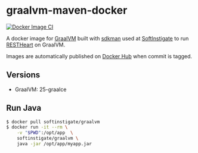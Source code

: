 # graalvm-maven-docker

[![Docker Image CI](https://github.com/SoftInstigate/graalvm-docker/actions/workflows/docker-image.yml/badge.svg)](https://github.com/SoftInstigate/graalvm-docker/actions/workflows/docker-image.yml)

A docker image for [GraalVM](https://graalvm.org) built with [sdkman](https://sdkman.io) used at [SoftInstigate](https://softinstigate.com) to run [RESTHeart](https://restheart.org) on GraalVM.

Images are automatically published on [Docker Hub](https://hub.docker.com/r/softinstigate/graalvm) when commit is tagged.

## Versions ##

- GraalVM: 25-graalce

## Run Java ##

```bash
$ docker pull softinstigate/graalvm
$ docker run -it --rm \
    -v "$PWD":/opt/app  \
    softinstigate/graalvm \
    java -jar /opt/app/myapp.jar
```
